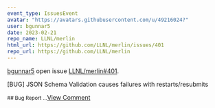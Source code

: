 ```yaml
---
event_type: IssuesEvent
avatar: "https://avatars.githubusercontent.com/u/49216024?"
user: bgunnar5
date: 2023-02-21
repo_name: LLNL/merlin
html_url: https://github.com/LLNL/merlin/issues/401
repo_url: https://github.com/LLNL/merlin
---
```


<a href='https://github.com/bgunnar5' target='_blank'>bgunnar5</a> open issue <a href='https://github.com/LLNL/merlin/issues/401' target='_blank'>LLNL/merlin#401</a>.

<p>[BUG] JSON Schema Validation causes failures with restarts/resubmits</p><small>## Bug Report...</small><a href='https://github.com/LLNL/merlin/issues/401' target='_blank'>View Comment</a>